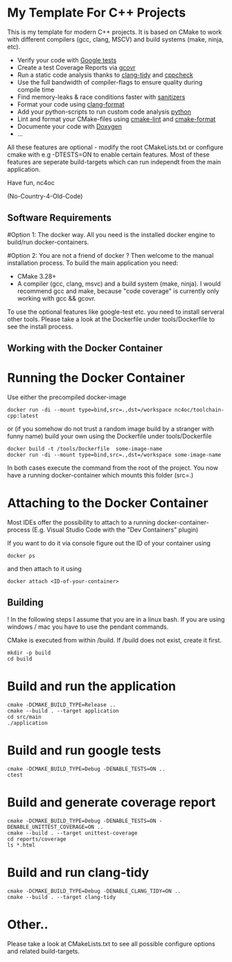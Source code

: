 # My Template For C++ Projects

This is my template for modern C++ projects.
It is based on CMake to work with different compilers (gcc, clang, MSCV) and build systems (make, ninja, etc).

- Verify your code with [Google tests](https://github.com/google/googletest)
- Create a test Coverage Reports via [gcovr](https://gcovr.com/en/stable/)
- Run a static code analysis thanks to [clang-tidy]() and [cppcheck]()
- Use the full bandwidth of compiler-flags to ensure quality during compile time
- Find memory-leaks & race conditions faster with [sanitizers]()
- Format your code using [clang-format]()
- Add your python-scripts to run custom code analysis [python]()
- Lint and format your CMake-files using [cmake-lint]() and [cmake-format]() 
- Documente your code with [Doxygen](https://doxygen.nl/)
- ...

All these features are optional - modify the root CMakeLists.txt or configure cmake with e.g -DTESTS=ON to enable certain features.
Most of these features are seperate build-targets which can run independt from the main application.

Have fun,
nc4oc

(No-Country-4-Old-Code)

## Software Requirements

#Option 1:
The docker way.
All you need is the installed docker engine to build/run docker-containers.

#Option 2:
You are not a friend of docker ?
Then welcome to the manual installation process.
To build the main application you need:
- CMake 3.28+
- A compiler (gcc, clang, msvc) and a build system (make, ninja). I would recommend gcc and make, because "code coverage" is currently only working with gcc && gcovr.

To use the optional features like google-test etc. you need to install serveral other tools.
Please take a look at the Dockerfile under tools/Dockerfile to see the install process. 

## Working with the Docker Container

# Running the Docker Container
Use either the precompiled docker-image 
```shell
docker run -di --mount type=bind,src=.,dst=/workspace nc4oc/toolchain-cpp:latest
```
or (if you somehow do not trust a random image build by a stranger with funny name) build your own using the Dockerfile under tools/Dockerfile 

```shell
docker build -t /tools/Dockerfile  some-image-name
docker run -di --mount type=bind,src=.,dst=/workspace some-image-name
```

In both cases execute the command from the root of the project.
You now have a running docker-container which mounts this folder (src=.)

# Attaching to the Docker Container
 Most IDEs offer the possibility to attach to a running docker-container-process (E.g. Visual Studio Code with the "Dev Containers" plugin)

 If you want to do it via console figure out the ID of your container using

```shell
docker ps
```
and then attach to it using

```shell
docker attach <ID-of-your-container>
```

## Building
! In the following steps I assume that you are in a linux bash.
If you are using windows / mac you have to use the pendant commands.

CMake is executed from within /build.
If /build does not exist, create it first.

```shell
mkdir -p build
cd build
```

# Build and run the application

```shell
cmake -DCMAKE_BUILD_TYPE=Release ..
cmake --build . --target application
cd src/main
./application
```


# Build and run google tests
```shell
cmake -DCMAKE_BUILD_TYPE=Debug -DENABLE_TESTS=ON ..
ctest
```

# Build and generate coverage report
```shell
cmake -DCMAKE_BUILD_TYPE=Debug -DENABLE_TESTS=ON -DENABLE_UNITTEST_COVERAGE=ON ..
cmake --build . --target unittest-coverage
cd reports/coverage
ls *.html
```

# Build and run clang-tidy

```shell
cmake -DCMAKE_BUILD_TYPE=Debug -DENABLE_CLANG_TIDY=ON ..
cmake --build . --target clang-tidy
```

# Other..
Please take a look at CMakeLists.txt to see all possible configure options and related build-targets.


